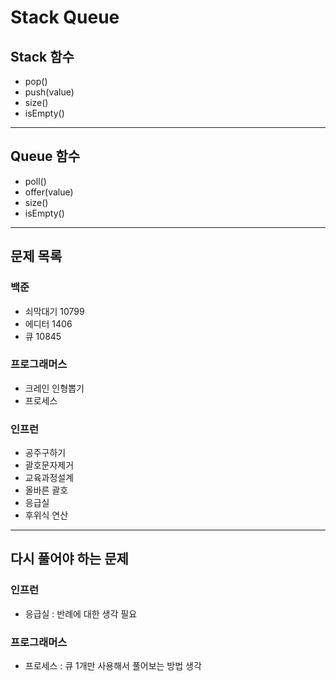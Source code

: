 # Stack Queue

## Stack 함수
- pop()
- push(value)
- size()
- isEmpty()
---
## Queue 함수
- poll()
- offer(value)
- size()
- isEmpty()
---
## 문제 목록
### 백준
- 쇠막대기 10799
- 에디터 1406
- 큐 10845
### 프로그래머스
- 크레인 인형뽑기
- 프로세스
### 인프런
- 공주구하기
- 괄호문자제거
- 교육과정설계
- 올바른 괄호
- 응급실
- 후위식 연산
---
## 다시 풀어야 하는 문제
### 인프런
- 응급실 : 반례에 대한 생각 필요
### 프로그래머스
- 프로세스 : 큐 1개만 사용해서 풀어보는 방법 생각